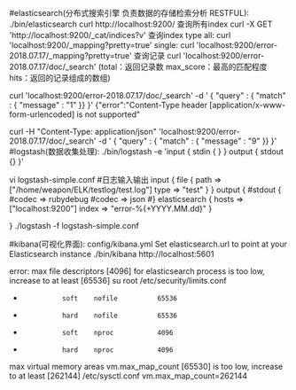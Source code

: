 #elasticsearch(分布式搜索引擎 负责数据的存储检索分析 RESTFUL):
./bin/elasticsearch
curl http://localhost:9200/
查询所有index
curl -X GET 'http://localhost:9200/_cat/indices?v'
查询index type
all: curl 'localhost:9200/_mapping?pretty=true'
single: curl 'localhost:9200/error-2018.07.17/_mapping?pretty=true'
查询记录
curl 'localhost:9200/error-2018.07.17/doc/_search'
(total：返回记录数 max_score：最高的匹配程度 hits：返回的记录组成的数组)

curl 'localhost:9200/error-2018.07.17/doc/_search' -d '
{
  "query" : { "match" : { "message" : "1" }}
}'
{"error":"Content-Type header [application/x-www-form-urlencoded] is not supported"

curl -H "Content-Type: application/json" 'localhost:9200/error-2018.07.17/doc/_search' -d '
{
  "query" : { "match" : { "message" : "9" }}
}'
#logstash(数据收集处理):
./bin/logstash -e 'input { stdin { } } output { stdout {} }'

vi logstash-simple.conf
#日志输入输出
input {
	file {
  		path => ["/home/weapon/ELK/testlog/test.log"]
  		type => "test"
  	}
}
output {
  	#stdout {
  		#codec => rubydebug
  		#codec => json
  	#}
  	elasticsearch {
        hosts => ["localhost:9200"]
        index => "error-%{+YYYY.MM.dd}"
    }

}
./logstash -f logstash-simple.conf

#kibana(可视化界面):
config/kibana.yml
Set elasticsearch.url to point at your Elasticsearch instance
./bin/kibana
http://localhost:5601

error:
max file descriptors [4096] for elasticsearch process is too low, increase to at least [65536]
su root
/etc/security/limits.conf
*               soft    nofile          65536
*               hard    nofile          65536
*               soft    nproc           4096
*               hard    nproc           4096

max virtual memory areas vm.max_map_count [65530] is too low, increase to at least [262144]
/etc/sysctl.conf
vm.max_map_count=262144
